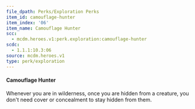 ```yaml
---
file_dpath: Perks/Exploration Perks
item_id: camouflage-hunter
item_index: '06'
item_name: Camouflage Hunter
scc:
  - mcdm.heroes.v1:perk.exploration:camouflage-hunter
scdc:
  - 1.1.1:10.3:06
source: mcdm.heroes.v1
type: perk/exploration
---
```


#### Camouflage Hunter

Whenever you are in wilderness, once you are hidden from a creature, you don't need cover or concealment to stay hidden from them.
